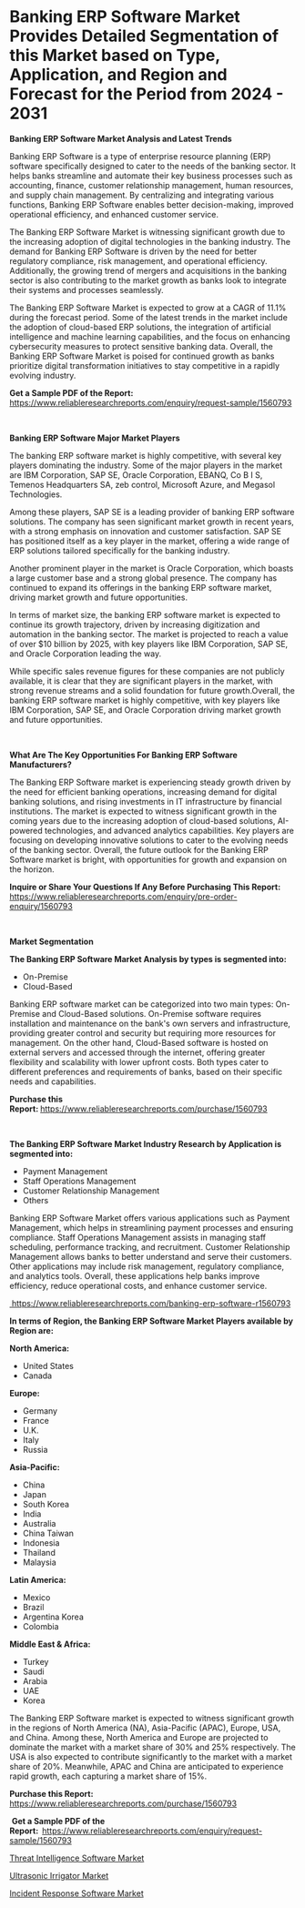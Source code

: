 <p><h1>Banking ERP Software Market Provides Detailed Segmentation of this Market based on Type, Application, and Region and Forecast for the Period from 2024 - 2031</h1></p><p><strong>Banking ERP Software Market Analysis and Latest Trends</strong></p>
<p><p>Banking ERP Software is a type of enterprise resource planning (ERP) software specifically designed to cater to the needs of the banking sector. It helps banks streamline and automate their key business processes such as accounting, finance, customer relationship management, human resources, and supply chain management. By centralizing and integrating various functions, Banking ERP Software enables better decision-making, improved operational efficiency, and enhanced customer service.</p><p>The Banking ERP Software Market is witnessing significant growth due to the increasing adoption of digital technologies in the banking industry. The demand for Banking ERP Software is driven by the need for better regulatory compliance, risk management, and operational efficiency. Additionally, the growing trend of mergers and acquisitions in the banking sector is also contributing to the market growth as banks look to integrate their systems and processes seamlessly.</p><p>The Banking ERP Software Market is expected to grow at a CAGR of 11.1% during the forecast period. Some of the latest trends in the market include the adoption of cloud-based ERP solutions, the integration of artificial intelligence and machine learning capabilities, and the focus on enhancing cybersecurity measures to protect sensitive banking data. Overall, the Banking ERP Software Market is poised for continued growth as banks prioritize digital transformation initiatives to stay competitive in a rapidly evolving industry.</p></p>
<p><strong>Get a Sample PDF of the Report:&nbsp;</strong> <a href="https://www.reliableresearchreports.com/enquiry/request-sample/1560793">https://www.reliableresearchreports.com/enquiry/request-sample/1560793</a></p>
<p>&nbsp;</p>
<p><strong>Banking ERP Software Major Market Players</strong></p>
<p><p>The banking ERP software market is highly competitive, with several key players dominating the industry. Some of the major players in the market are IBM Corporation, SAP SE, Oracle Corporation, EBANQ, Co B I S, Temenos Headquarters SA, zeb control, Microsoft Azure, and Megasol Technologies.</p><p>Among these players, SAP SE is a leading provider of banking ERP software solutions. The company has seen significant market growth in recent years, with a strong emphasis on innovation and customer satisfaction. SAP SE has positioned itself as a key player in the market, offering a wide range of ERP solutions tailored specifically for the banking industry.</p><p>Another prominent player in the market is Oracle Corporation, which boasts a large customer base and a strong global presence. The company has continued to expand its offerings in the banking ERP software market, driving market growth and future opportunities.</p><p>In terms of market size, the banking ERP software market is expected to continue its growth trajectory, driven by increasing digitization and automation in the banking sector. The market is projected to reach a value of over $10 billion by 2025, with key players like IBM Corporation, SAP SE, and Oracle Corporation leading the way.</p><p>While specific sales revenue figures for these companies are not publicly available, it is clear that they are significant players in the market, with strong revenue streams and a solid foundation for future growth.Overall, the banking ERP software market is highly competitive, with key players like IBM Corporation, SAP SE, and Oracle Corporation driving market growth and future opportunities.</p></p>
<p>&nbsp;</p>
<p><strong>What Are The Key Opportunities For Banking ERP Software Manufacturers?</strong></p>
<p><p>The Banking ERP Software market is experiencing steady growth driven by the need for efficient banking operations, increasing demand for digital banking solutions, and rising investments in IT infrastructure by financial institutions. The market is expected to witness significant growth in the coming years due to the increasing adoption of cloud-based solutions, AI-powered technologies, and advanced analytics capabilities. Key players are focusing on developing innovative solutions to cater to the evolving needs of the banking sector. Overall, the future outlook for the Banking ERP Software market is bright, with opportunities for growth and expansion on the horizon.</p></p>
<p><strong>Inquire or Share Your Questions If Any Before Purchasing This Report:</strong> <a href="https://www.reliableresearchreports.com/enquiry/pre-order-enquiry/1560793">https://www.reliableresearchreports.com/enquiry/pre-order-enquiry/1560793</a></p>
<p>&nbsp;</p>
<p><strong>Market Segmentation</strong></p>
<p><strong>The Banking ERP Software Market Analysis by types is segmented into:</strong></p>
<p><ul><li>On-Premise</li><li>Cloud-Based</li></ul></p>
<p><p>Banking ERP software market can be categorized into two main types: On-Premise and Cloud-Based solutions. On-Premise software requires installation and maintenance on the bank's own servers and infrastructure, providing greater control and security but requiring more resources for management. On the other hand, Cloud-Based software is hosted on external servers and accessed through the internet, offering greater flexibility and scalability with lower upfront costs. Both types cater to different preferences and requirements of banks, based on their specific needs and capabilities.</p></p>
<p><strong>Purchase this Report:&nbsp;</strong><a href="https://www.reliableresearchreports.com/purchase/1560793">https://www.reliableresearchreports.com/purchase/1560793</a></p>
<p>&nbsp;</p>
<p><strong>The Banking ERP Software Market Industry Research by Application is segmented into:</strong></p>
<p><ul><li>Payment Management</li><li>Staff Operations Management</li><li>Customer Relationship Management</li><li>Others</li></ul></p>
<p><p>Banking ERP Software Market offers various applications such as Payment Management, which helps in streamlining payment processes and ensuring compliance. Staff Operations Management assists in managing staff scheduling, performance tracking, and recruitment. Customer Relationship Management allows banks to better understand and serve their customers. Other applications may include risk management, regulatory compliance, and analytics tools. Overall, these applications help banks improve efficiency, reduce operational costs, and enhance customer service.</p></p>
<p><a href="https://www.reliableresearchreports.com/banking-erp-software-r1560793">&nbsp;https://www.reliableresearchreports.com/banking-erp-software-r1560793</a></p>
<p><strong>In terms of Region, the Banking ERP Software Market Players available by Region are:</strong></p>
<p>
    <p> <strong> North America: </strong>
        <ul>
            <li>United States</li>
            <li>Canada</li>
        </ul>
        </p> 
    <p> <strong> Europe: </strong>
        <ul>
            <li>Germany</li>
            <li>France</li>
            <li>U.K.</li>
            <li>Italy</li>
            <li>Russia</li>
        </ul>
        </p> 
    <p> <strong> Asia-Pacific: </strong>
        <ul>
            <li>China</li>
            <li>Japan</li>
            <li>South Korea</li>
            <li>India</li>
            <li>Australia</li>
            <li>China Taiwan</li>
            <li>Indonesia</li>
            <li>Thailand</li>
            <li>Malaysia</li>
        </ul>
        </p> 
    <p> <strong> Latin America: </strong>
        <ul>
            <li>Mexico</li>
            <li>Brazil</li>
            <li>Argentina Korea</li>
            <li>Colombia</li>
        </ul>
        </p> 
    <p> <strong> Middle East & Africa: </strong>
        <ul>
            <li>Turkey</li>
            <li>Saudi</li>
            <li>Arabia</li>
            <li>UAE</li>
            <li>Korea</li>
        </ul>
    </p>
    </p>
<p><p>The Banking ERP Software market is expected to witness significant growth in the regions of North America (NA), Asia-Pacific (APAC), Europe, USA, and China. Among these, North America and Europe are projected to dominate the market with a market share of 30% and 25% respectively. The USA is also expected to contribute significantly to the market with a market share of 20%. Meanwhile, APAC and China are anticipated to experience rapid growth, each capturing a market share of 15%.</p></p>
<p><strong>Purchase this Report: </strong><a href="https://www.reliableresearchreports.com/purchase/1560793">https://www.reliableresearchreports.com/purchase/1560793</a></p>
<p>&nbsp;<strong>Get a Sample PDF of the Report:&nbsp;&nbsp;</strong><a href="https://www.reliableresearchreports.com/enquiry/request-sample/1560793">https://www.reliableresearchreports.com/enquiry/request-sample/1560793</a></p>
<p><strong></strong></p>
<p><p><a href="https://github.com/DeonteStanton2023/Market-Research-Report-List-2/blob/main/threat-intelligence-software-market.md">Threat Intelligence Software Market</a></p><p><a href="https://view.publitas.com/reportprime-1/an-in-depth-analysis-of-the-global-ultrasonic-irrigator-market-scope-and-its-rapid-growing-8-3-cagr-forcasted-for-period-from-2024-to-2031/">Ultrasonic Irrigator Market</a></p><p><a href="https://github.com/Glendatilghmankmgz0rbhwpy/Market-Research-Report-List-3/blob/main/incident-response-software-market.md">Incident Response Software Market</a></p></p>